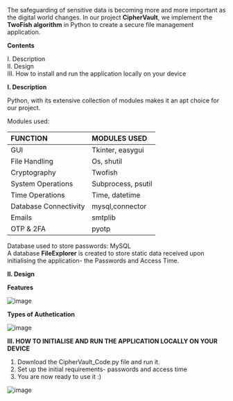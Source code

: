 The safeguarding of sensitive data is becoming more and more important as the digital world changes. 
In our project **CipherVault**, we implement the **TwoFish algorithm** in Python to create a secure file management application.

**Contents**  


I. Description  
II. Design  
III. How to install and run the application locally on your device

**I. Description**  

Python, with its extensive collection of modules makes it an apt choice for our project.  

Modules used:   

|FUNCTION                  | MODULES USED
|:-------------------------| :----------------
|GUI 	                     | Tkinter, easygui    |
|File Handling	            | Os, shutil          |
|Cryptography	            | Twofish             |
|System Operations	      | Subprocess, psutil  |
|Time Operations	         | Time, datetime      |
|Database Connectivity	   | mysql,connector     |
|Emails	                  | smtplib             |
|OTP & 2FA	               | pyotp               |

Database used to store passwords: MySQL  
A database **FileExplorer** is created to store static data received upon initialising the application- the Passwords and Access Time.  








**II. Design**

**Features**

![image](https://github.com/SaikiranSankar04/Cipher_Vault/assets/128061632/497f8255-7fc3-45ce-928f-fefcd64a89bd)

**Types of Authetication**

![image](https://github.com/SaikiranSankar04/Cipher_Vault/assets/128061632/db17c1d0-5b1b-435b-8434-5f3e59e55a75)



**III. HOW TO INITIALISE AND RUN THE APPLICATION LOCALLY ON YOUR DEVICE**  
1. Download the CipherVault_Code.py file and run it.
2. Set up the initial requirements- passwords and access time
3. You are now ready to use it :)
   
![image](https://github.com/SaikiranSankar04/Cipher_Vault/assets/128061632/74c31c51-b140-4253-864b-799329af2bd2)

